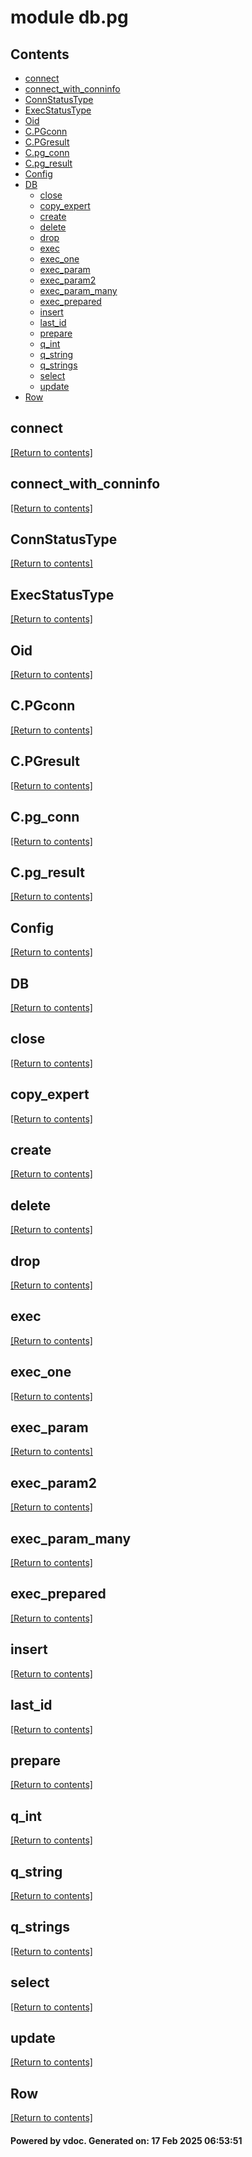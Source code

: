 # module db.pg


## Contents
- [connect](#connect)
- [connect_with_conninfo](#connect_with_conninfo)
- [ConnStatusType](#ConnStatusType)
- [ExecStatusType](#ExecStatusType)
- [Oid](#Oid)
- [C.PGconn](#C.PGconn)
- [C.PGresult](#C.PGresult)
- [C.pg_conn](#C.pg_conn)
- [C.pg_result](#C.pg_result)
- [Config](#Config)
- [DB](#DB)
  - [close](#close)
  - [copy_expert](#copy_expert)
  - [create](#create)
  - [delete](#delete)
  - [drop](#drop)
  - [exec](#exec)
  - [exec_one](#exec_one)
  - [exec_param](#exec_param)
  - [exec_param2](#exec_param2)
  - [exec_param_many](#exec_param_many)
  - [exec_prepared](#exec_prepared)
  - [insert](#insert)
  - [last_id](#last_id)
  - [prepare](#prepare)
  - [q_int](#q_int)
  - [q_string](#q_string)
  - [q_strings](#q_strings)
  - [select](#select)
  - [update](#update)
- [Row](#Row)

## connect
[[Return to contents]](#Contents)

## connect_with_conninfo
[[Return to contents]](#Contents)

## ConnStatusType
[[Return to contents]](#Contents)

## ExecStatusType
[[Return to contents]](#Contents)

## Oid
[[Return to contents]](#Contents)

## C.PGconn
[[Return to contents]](#Contents)

## C.PGresult
[[Return to contents]](#Contents)

## C.pg_conn
[[Return to contents]](#Contents)

## C.pg_result
[[Return to contents]](#Contents)

## Config
[[Return to contents]](#Contents)

## DB
[[Return to contents]](#Contents)

## close
[[Return to contents]](#Contents)

## copy_expert
[[Return to contents]](#Contents)

## create
[[Return to contents]](#Contents)

## delete
[[Return to contents]](#Contents)

## drop
[[Return to contents]](#Contents)

## exec
[[Return to contents]](#Contents)

## exec_one
[[Return to contents]](#Contents)

## exec_param
[[Return to contents]](#Contents)

## exec_param2
[[Return to contents]](#Contents)

## exec_param_many
[[Return to contents]](#Contents)

## exec_prepared
[[Return to contents]](#Contents)

## insert
[[Return to contents]](#Contents)

## last_id
[[Return to contents]](#Contents)

## prepare
[[Return to contents]](#Contents)

## q_int
[[Return to contents]](#Contents)

## q_string
[[Return to contents]](#Contents)

## q_strings
[[Return to contents]](#Contents)

## select
[[Return to contents]](#Contents)

## update
[[Return to contents]](#Contents)

## Row
[[Return to contents]](#Contents)

#### Powered by vdoc. Generated on: 17 Feb 2025 06:53:51
